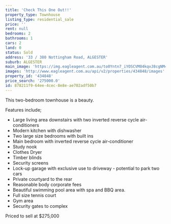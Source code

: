 ```yaml
---
title: 'Check This One Out!!'
property_type: Townhouse
listing_type: residential_sale
price: ''
rent: null
bedrooms: 2
bathrooms: 1
cars: 2
land: 0
status: Sold
address: '33 / 380 Nottingham Road, ALGESTER'
suburb: ALGESTER
main_image: 'https://img.eagleagent.com.au/to0Yntn7_iYOSCVM84kqvJ8cgNM=/1280x854/smart/https://s3-us-west-2.amazonaws.com/eagleagent-orig/images/6818302/104260717-image-M.jpg'
images: 'http://www.eagleagent.com.au/api/v2/properties/434848/images'
property_id: '434848'
price_search: '275000.0'
id: 878211f9-64ee-4cec-8e8e-ae702adf50b7
---
```

This two-bedroom townhouse is a beauty.

Features include;
 -  Large living area downstairs with two inverted reverse cycle air-conditioners
 -  Modern kitchen with dishwasher
 -  Two large size bedrooms with built ins
 -  Main bedroom with inverted reverse cycle air-conditioner
 -  Study nook
 -  Clothes Dryer
 -  Timber blinds
 -  Security screens
 -  Lock-up garage with exclusive use to driveway - potential to park two cars
 -  Private courtyard to the rear
 -  Reasonable body corporate fees
 -  Beautiful swimming pool area with spa and BBQ area.
 -  Full size tennis court
 -  Gym area
 -  Security gates to complex

Priced to sell at $275,000